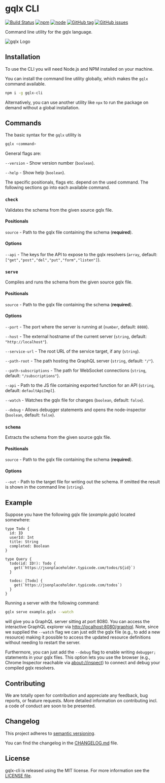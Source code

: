 # gqlx CLI

[![Build Status](https://travis-ci.org/graphql-extended/gqlx-cli.svg?branch=master)](https://travis-ci.org/graphql-extended/gqlx-cli)
[![npm](https://img.shields.io/npm/v/gqlx-cli.svg)](https://www.npmjs.com/package/gqlx-cli)
[![node](https://img.shields.io/node/v/gqlx-cli.svg)](https://www.npmjs.com/package/gqlx-cli)
[![GitHub tag](https://img.shields.io/github/tag/graphql-extended/gqlx-cli.svg)](https://github.com/graphql-extended/gqlx-cli/releases)
[![GitHub issues](https://img.shields.io/github/issues/graphql-extended/gqlx-cli.svg)](https://github.com/graphql-extended/gqlx-cli/issues)

Command line utility for the gqlx language.

![gqlx Logo](https://github.com/graphql-extended/gqlx-spec/raw/master/logo.png)

## Installation

To use the CLI you will need Node.js and NPM installed on your machine.

You can install the command line utility globally, which makes the `gqlx` command available.

```sh
npm i -g gqlx-cli
```

Alternatively, you can use another utility like `npx` to run the package on demand without a global installation.

## Commands

The basic syntax for the `gqlx` utility is 

```sh
gqlx <command>
```

General flags are:

`--version` - Show version number (`boolean`).

`--help` - Show help (`boolean`).

The specific positionals, flags etc. depend on the used command. The following sections go into each available command.

### `check`

Validates the schema from the given source gqlx file.

#### Positionals

`source` - Path to the gqlx file containing the schema (**required**).

#### Options

`--api` - The keys for the API to expose to the gqlx resolvers (`array`, default: `["get","post","del","put","form","listen"]`).

### `serve`

Compiles and runs the schema from the given source gqlx file.

#### Positionals

`source` - Path to the gqlx file containing the schema (**required**).

#### Options

`--port` - The port where the server is running at (`number`, default: `8080`).

`--host` - The external hostname of the current server (`string`, default: `"http://localhost"`).

`--service-url` - The root URL of the service target, if any (`string`).

`--path-root` - The path hosting the GraphQL server (`string`, default: `"/"`).

`--path-subscriptions` - The path for WebSocket connections (`string`, default: `"/subscriptions"`).

`--api` - Path to the JS file containing exported function for an API (`string`, default: `defaultApiImpl`).

`--watch` - Watches the gqlx file for changes (`boolean`, default: `false`).

`--debug` - Allows debugger statements and opens the node-inspector (`boolean`, default: `false`).

### `schema`

Extracts the schema from the given source gqlx file.

#### Positionals

`source` - Path to the gqlx file containing the schema (**required**).

#### Options

`--out` - Path to the target file for writing out the schema. If omitted the result is shown in the command line (`string`).

## Example

Suppose you have the following gqlx file (*example.gqlx*) located somewhere:

```gqlx
type Todo {
  id: ID
  userId: Int
  title: String
  completed: Boolean
}

type Query {
  todo(id: ID!): Todo {
    get(`https://jsonplaceholder.typicode.com/todos/${id}`)
  }

  todos: [Todo] {
    get(`https://jsonplaceholder.typicode.com/todos`)
  }
}
```

Running a server with the following command:

```sh
gqlx serve example.gqlx --watch
```

will give you a GraphQL server sitting at port 8080. You can access the interactive GraphQL explorer via [http://localhost:8080/graphiql](http://localhost:8080/graphiql). Note, since we supplied the `--watch` flag we can just edit the gqlx file (e.g., to add a new resource) making it possible to access the updated resource definitions without needing to restart the server.

Furthermore, you can just add the `--debug` flag to enable writing `debugger;` statements in your gqlx files. This option lets you use the browser (e.g., Chrome Inspector reachable via [about://inspect](about://inspect)) to connect and debug your compiled gqlx resolvers.

## Contributing

We are totally open for contribution and appreciate any feedback, bug reports, or feature requests. More detailed information on contributing incl. a code of conduct are soon to be presented.

## Changelog

This project adheres to [semantic versioning](https://semver.org).

You can find the changelog in the [CHANGELOG.md](CHANGELOG.md) file.

## License

gqlx-cli is released using the MIT license. For more information see the [LICENSE file](LICENSE).
